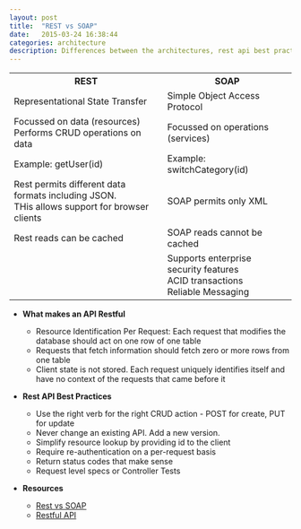 ```yaml
---
layout: post
title:  "REST vs SOAP"
date:   2015-03-24 16:38:44
categories: architecture
description: Differences between the architectures, rest api best practices
---
```

<table class="responsive-table striped">
    <tr>
      <th> REST </th>
      <th> SOAP </th>
    </tr>
    <tr>
      <td> Representational State Transfer </td>
      <td> Simple Object Access Protocol </td>
    </tr>
    <tr>
      <td> Focussed on data (resources) <br/>
           Performs CRUD operations on data <br/>
      </td>
      <td> Focussed on operations (services) </td>
    </tr>
    <tr>
      <td> Example: getUser(id) </td>
      <td> Example: switchCategory(id) </td>
    </tr>
    <tr>
      <td> Rest permits different data formats including JSON. <br/> THis allows support for browser clients </td>
      <td> SOAP permits only XML </td>
    </tr>
    <tr>
      <td> Rest reads can be cached </td>
      <td> SOAP reads cannot be cached </td>
    </tr>
    <tr>
      <td>  </td>
      <td> Supports enterprise security features <br/>
            ACID transactions <br/> 
            Reliable Messaging <br/>
      </td>
    </tr>
  </table>

* __What makes an API Restful__
  * Resource Identification Per Request: Each request that modifies the database should act on one row of one table
  * Requests that fetch information should fetch zero or more rows from one table
  * Client state is not stored. Each request uniquely identifies itself and have no context of the requests that came before it

* __Rest API Best Practices__
  * Use the right verb for the right CRUD action - POST for create, PUT for update
  * Never change an existing API. Add a new version. 
  * Simplify resource lookup by providing id to the client
  * Require re-authentication on a per-request basis
  * Return status codes that make sense
  * Request level specs or Controller Tests

* __Resources__
  * [Rest vs SOAP](http://spf13.com/post/soap-vs-rest)
  * [Restful API](https://www.airpair.com/ruby-on-rails/posts/building-a-restful-api-in-a-rails-application)